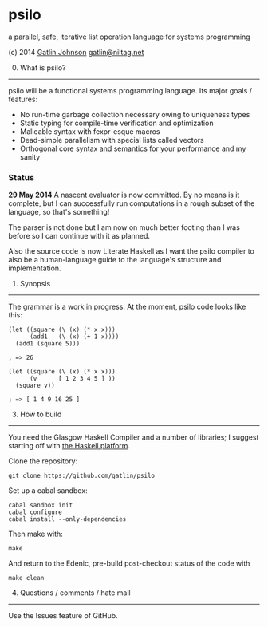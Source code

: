 psilo
=====

a parallel, safe, iterative list operation language for systems programming

(c) 2014 [Gatlin Johnson](http://niltag.net) <gatlin@niltag.net>

0. What is psilo?
---

psilo will be a functional systems programming language. Its major goals /
features:

- No run-time garbage collection necessary owing to uniqueness types
- Static typing for compile-time verification and optimization
- Malleable syntax with fexpr-esque macros
- Dead-simple parallelism with special lists called vectors
- Orthogonal core syntax and semantics for your performance and my sanity

### Status

**29 May 2014** A nascent evaluator is now committed. By no means is it
complete, but I can successfully run computations in a rough subset of the
language, so that's something!

The parser is not done but I am now on much better footing than I was before so
I can continue with it as planned.

Also the source code is now Literate Haskell as I want the psilo compiler to
also be a human-language guide to the language's structure and implementation.

1. Synopsis
---

The grammar is a work in progress. At the moment, psilo code looks like this:

    (let ((square (\ (x) (* x x)))
          (add1   (\ (x) (+ 1 x))))
      (add1 (square 5)))

    ; => 26

    (let ((square (\ (x) (* x x)))
          (v      [ 1 2 3 4 5 ] ))
      (square v))

    ; => [ 1 4 9 16 25 ]

3. How to build
---

You need the Glasgow Haskell Compiler and a number of libraries; I suggest
starting off with [the Haskell platform][haskellplatform].

Clone the repository:

    git clone https://github.com/gatlin/psilo

Set up a cabal sandbox:

    cabal sandbox init
    cabal configure
    cabal install --only-dependencies

Then make with:

    make

And return to the Edenic, pre-build post-checkout status of the code with

    make clean

4. Questions / comments / hate mail
---

Use the Issues feature of GitHub.

[parsec]: http://hackage.haskell.org/package/parsec

[mu]:
http://debasishg.blogspot.com/2012/01/learning-type-level-fixpoint-combinator.html

[comonads]: http://brianmckenna.org/blog/type_annotation_cofree

[haskellplatform]: http://haskell.org/platform
